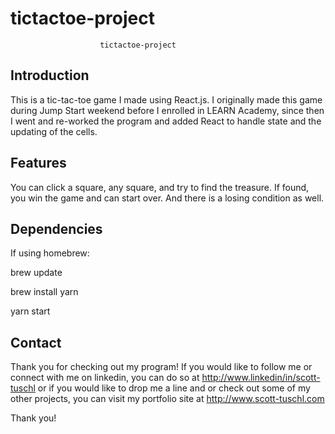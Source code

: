 # tictactoe-project
                        tictactoe-project

## Introduction

This is a tic-tac-toe game I made using React.js.  I originally made this game during Jump Start weekend before I enrolled in LEARN Academy, since then I went and re-worked the program and added React to handle state and the updating of the cells.

## Features

You can click a square, any square, and try to find the treasure.  If found, you win the game and can start over.  And there is a losing condition as well.

## Dependencies

If using homebrew:

brew update

brew install yarn

yarn start

## Contact

Thank you for checking out my program!  If you would like to follow me or connect with me on linkedin, you can do so at http://www.linkedin/in/scott-tuschl or if you would like to drop me a line and or check out some of my other projects, you can visit my portfolio site at http://www.scott-tuschl.com 

Thank you!



